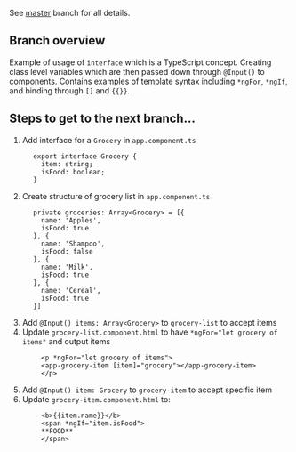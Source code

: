 See [master](https://github.com/dstanich/intro-to-angular-presentation) branch for all details.

## Branch overview
Example of usage of `interface` which is a TypeScript concept.  Creating class level variables which are then passed down through `@Input()` to components.  Contains examples of template syntax including `*ngFor`, `*ngIf`, and binding through `[]` and `{{}}`.

## Steps to get to the next branch...
1.  Add interface for a `Grocery` in `app.component.ts`
```
      export interface Grocery {
        item: string;
        isFood: boolean;
      }
```

2.  Create structure of grocery list in `app.component.ts`
```
      private groceries: Array<Grocery> = [{
        name: 'Apples',
        isFood: true
      }, {
        name: 'Shampoo',
        isFood: false
      }, {
        name: 'Milk',
        isFood: true
      }, {
        name: 'Cereal',
        isFood: true
      }]
```

3.  Add `@Input() items: Array<Grocery>` to `grocery-list` to accept items
4.  Update `grocery-list.component.html` to have `*ngFor="let grocery of items"` and output items
```
        <p *ngFor="let grocery of items">
        <app-grocery-item [item]="grocery"></app-grocery-item>
        </p>
```

5.  Add `@Input() item: Grocery` to `grocery-item` to accept specific item
6.  Update `grocery-item.component.html` to:
```
        <b>{{item.name}}</b>
        <span *ngIf="item.isFood">
        **FOOD**
        </span>
```
